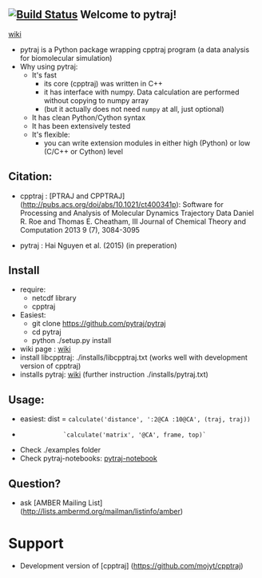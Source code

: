 [![Build Status](https://travis-ci.org/hainm/pytraj.svg?branch=master)](https://travis-ci.org/hainm/pytraj)
Welcome to pytraj!
-------------------
[wiki](http://www.github.com/pytraj/pytraj/wiki)

- pytraj is a Python package wrapping cpptraj program (a data analysis for biomolecular simulation)
- Why using pytraj:
    * It's fast
        * its core (cpptraj) was written in C++
        * it has interface with numpy. Data calculation are performed without copying to numpy array
        * (but it actually does not need `numpy` at all, just optional)
    * It has clean Python/Cython syntax
    * It has been extensively tested 
    * It's flexible: 
        * you can write extension modules in either high (Python) or low (C/C++ or Cython) level

Citation:
-----------------
- cpptraj : [PTRAJ and CPPTRAJ] (http://pubs.acs.org/doi/abs/10.1021/ct400341p): Software for Processing and Analysis of Molecular Dynamics Trajectory Data
Daniel R. Roe and Thomas E. Cheatham, III
Journal of Chemical Theory and Computation 2013 9 (7), 3084-3095 

- pytraj : Hai Nguyen et al. (2015) (in preperation)

Install
-------
- require:
    - netcdf library
    - cpptraj
- Easiest:
    * git clone https://github.com/pytraj/pytraj
    * cd pytraj
    * python ./setup.py install
- wiki page : [wiki](http://www.github.com/pytraj/pytraj/wiki)
- install libcpptraj: 
    ./installs/libcpptraj.txt (works well with development version of cpptraj)
- installs pytraj: [wiki](http://www.github.com/pytraj/pytraj/wiki)
    (further instruction ./installs/pytraj.txt)

Usage: 
-----
- easiest: dist = `calculate('distance', ':2@CA :10@CA', (traj, traj))`
-                 `calculate('matrix', '@CA', frame, top)`
- Check ./examples folder
- Check pytraj-notebooks: [pytraj-notebook](http://nbviewer.ipython.org/github/pytraj/pytraj/blob/master/note-books/Frame_class.ipynb)

Question?
--------
* ask [AMBER Mailing List] (http://lists.ambermd.org/mailman/listinfo/amber)

Support
====================
* Development version of [cpptraj] (https://github.com/mojyt/cpptraj)
